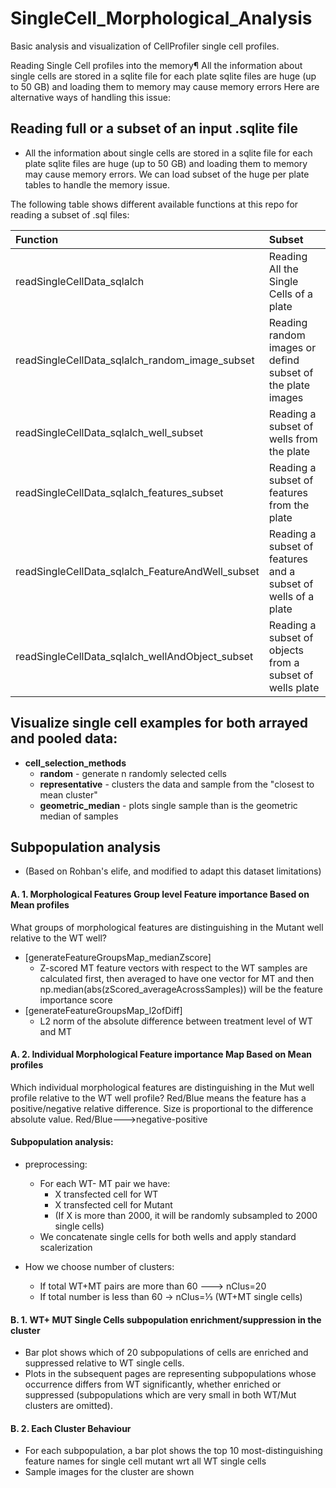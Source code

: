 # SingleCell_Morphological_Analysis
Basic analysis and visualization of CellProfiler single cell profiles.


Reading Single Cell profiles into the memory¶
All the information about single cells are stored in a sqlite file for each plate
sqlite files are huge (up to 50 GB) and loading them to memory may cause memory errors
Here are alternative ways of handling this issue:


## Reading full or a subset of an input .sqlite file
- All the information about single cells are stored in a sqlite file for each plate
sqlite files are huge (up to 50 GB) and loading them to memory may cause memory errors. 
We can load subset of the huge per plate tables to handle the memory issue.


The following table shows different available functions at this repo for reading a subset of .sql files:

| Function               | Subset | 
| :-------------------- | :------------------------------- |
| readSingleCellData_sqlalch     | Reading All the Single Cells of a plate             |
| readSingleCellData_sqlalch_random_image_subset  | Reading random images or defind subset of the plate images             |
| readSingleCellData_sqlalch_well_subset | Reading a subset of wells from the plate            |
| readSingleCellData_sqlalch_features_subset | Reading a subset of features from the plate                | 
| readSingleCellData_sqlalch_FeatureAndWell_subset         | Reading a subset of features and a subset of wells of a plate            |
| readSingleCellData_sqlalch_wellAndObject_subset         | Reading a subset of objects from a subset of wells plate           |


## Visualize single cell examples for both arrayed and pooled data:

  - **cell_selection_methods**
     - **random** - generate n randomly selected cells
     - **representative** - clusters the data and sample from the "closest to mean cluster"
     - **geometric_median** - plots single sample than is the geometric median of samples
        

## Subpopulation analysis


   * (Based on Rohban's elife, and modified to adapt this dataset limitations)
#### A. 1. Morphological Features Group level Feature importance Based on Mean profiles
What groups of morphological features are distinguishing in the Mutant well relative to the WT well?

* [generateFeatureGroupsMap_medianZscore]
   - Z-scored MT feature vectors with respect to the WT samples are calculated first, then averaged to have one vector for MT and then np.median(abs(zScored_averageAcrossSamples)) will be the feature importance score
* [generateFeatureGroupsMap_l2ofDiff]
   - L2 norm of the absolute difference between treatment level of WT and MT 

#### A. 2. Individual Morphological Feature importance Map Based on Mean profiles
Which individual morphological features are distinguishing in the Mut well profile relative to the WT well profile? Red/Blue means the feature has a positive/negative relative difference. Size is proportional to the difference absolute value.
Red/Blue--->negative-positive


#### Subpopulation analysis:
* preprocessing:
   - For each WT- MT pair we have:
      - X transfected cell for WT 
      - X transfected cell for Mutant
      - (If X is more than 2000, it will be randomly subsampled to 2000 single cells)
   - We concatenate single cells for both wells and apply standard scalerization

* How we choose number of clusters:
   - If total WT+MT pairs are more than 60 ---> nClus=20
   - If total number is less than 60 → nClus=⅓ (WT+MT single cells)

#### B. 1. WT+ MUT Single Cells subpopulation enrichment/suppression in the cluster
- Bar plot shows which of 20 subpopulations of cells are enriched and suppressed relative to WT single cells. 
- Plots in the subsequent pages are representing subpopulations whose occurrence differs from WT significantly, whether enriched or suppressed (subpopulations which are very small in both WT/Mut clusters are omitted). 

#### B. 2. Each Cluster Behaviour 
- For each subpopulation, a bar plot shows the top 10 most-distinguishing feature names for single cell mutant wrt all WT single cells 
- Sample images for the cluster are shown
